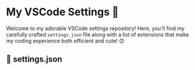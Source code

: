 # My VSCode Settings 🌟

Welcome to my adorable VSCode settings repository! Here, you'll find my carefully crafted `settings.json` file along with a list of extensions that make my coding experience both efficient and cute! 😊

## 🌸 settings.json
<!-- SETTINGS_JSON -->